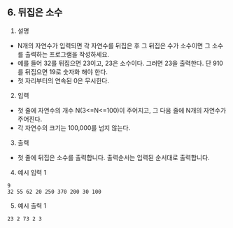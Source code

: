 ## 6. 뒤집은 소수
1. 설명

- N개의 자연수가 입력되면 각 자연수를 뒤집은 후 그 뒤집은 수가 소수이면 그 소수를 출력하는 프로그램을 작성하세요.
- 예를 들어 32를 뒤집으면 23이고, 23은 소수이다. 그러면 23을 출력한다. 단 910를 뒤집으면 19로 숫자화 해야 한다.
- 첫 자리부터의 연속된 0은 무시한다.

2. 입력

- 첫 줄에 자연수의 개수 N(3<=N<=100)이 주어지고, 그 다음 줄에 N개의 자연수가 주어진다.
- 각 자연수의 크기는 100,000를 넘지 않는다.

3. 출력

- 첫 줄에 뒤집은 소수를 출력합니다. 출력순서는 입력된 순서대로 출력합니다.

4. 예시 입력 1

```shell
9
32 55 62 20 250 370 200 30 100
```

5. 예시 출력 1

```shell
23 2 73 2 3
```